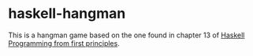 # haskell-hangman

This is a hangman game based on the one found in chapter 13 of [Haskell
Programming from first principles](http://haskellbook.com).
